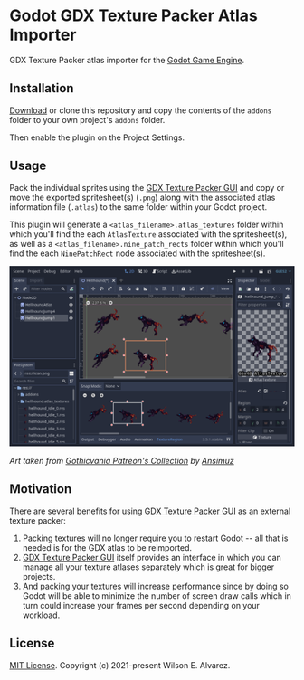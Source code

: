 # Godot GDX Texture Packer Atlas Importer

GDX Texture Packer atlas importer for the [Godot Game Engine](https://godotengine.org/).

## Installation

[Download](https://github.com/Rubonnek/godot-gdx-texture-packer-importer/archive/refs/heads/main.zip) or clone this repository and copy the contents of the
`addons` folder to your own project's `addons` folder.

Then enable the plugin on the Project Settings.

## Usage

Pack the individual sprites using the [GDX Texture Packer GUI](https://github.com/crashinvaders/gdx-texture-packer-gui) and copy or move the exported spritesheet(s) (`.png`) along with the associated atlas information file (`.atlas`) to the same folder within your Godot project.

This plugin will generate a `<atlas_filename>.atlas_textures` folder within which you'll find the each `AtlasTexture` associated with the spritesheet(s), as well as a `<atlas_filename>.nine_patch_rects` folder within which you'll find the each `NinePatchRect` node associated with the spritesheet(s).

<p align="center">
<img src="screenshots/hellhound_atlas_textures_showcase.png" alt="Hellhound Atlas Textures">
</p>

*Art taken from [Gothicvania Patreon's Collection](https://itch.io/queue/c/313331/gothicvania?game_id=255239) by [Ansimuz](https://linktr.ee/ansimuz)*

## Motivation

There are several benefits for using [GDX Texture Packer GUI](https://github.com/crashinvaders/gdx-texture-packer-gui) as an external texture packer:

1. Packing textures will no longer require you to restart Godot -- all that is needed is for the GDX atlas to be reimported.
2. [GDX Texture Packer GUI](https://github.com/crashinvaders/gdx-texture-packer-gui) itself provides an interface in which you can manage all your texture atlases separately which is great for bigger projects.
3. And packing your textures will increase performance since by doing so Godot will be able to minimize the number of screen draw calls which in turn could increase your frames per second depending on your workload.

## License

[MIT License](LICENSE). Copyright (c) 2021-present Wilson E. Alvarez.
